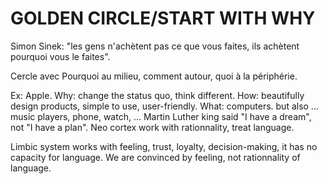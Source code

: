 # GOLDEN CIRCLE/START WITH WHY

Simon Sinek: "les gens n'achètent pas ce que vous faites, ils achètent pourquoi vous le faites".

Cercle avec Pourquoi au milieu, comment autour, quoi à la périphérie. 

Ex: Apple. Why: change the status quo, think different. How: beautifully design products, simple to use, user-friendly. What: computers. but also ... music players, phone, watch, ... Martin Luther king said "I have a dream", not "I have a plan". Neo cortex work with rationnality, treat language. 

Limbic system works with feeling, trust, loyalty, decision-making, it has no capacity for language. We are convinced by feeling, not rationnality of language.
